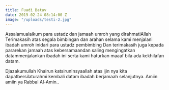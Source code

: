 ```yaml
---
title: Fuadi Batav
date: 2019-02-24 08:14:00 Z
image: "/uploads/testi-2.jpg"
---
```


Assalamualaikum para ustadz dan jamaah umroh yang dirahmatiAllah Terimakasih atas segala bimbingan dan arahan selama kami menjalani ibadah umroh inidari para ustadz pembimbing Dan terimakasih juga kepada pararekan jamaah atas kebersamaandan saling mengingatkan datammenjalankan ibadah ini serta kami haturkan maaaf bila ada kekhilafan datam.

Djazakumullah Khairun katsirunInsyaallah atas ijin nya kita dapatbersilaturahmi kembali datam ibadah berjamaah selanjutnya. Amiin amiin ya Rabbal Al-Amin..